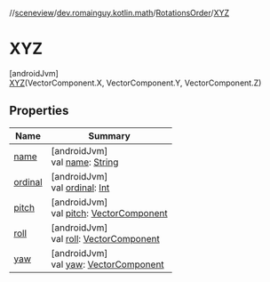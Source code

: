 //[sceneview](../../../../index.md)/[dev.romainguy.kotlin.math](../../index.md)/[RotationsOrder](../index.md)/[XYZ](index.md)

# XYZ

[androidJvm]\
[XYZ](index.md)(VectorComponent.X, VectorComponent.Y, VectorComponent.Z)

## Properties

| Name | Summary |
|---|---|
| [name](../../../io.github.sceneview.texture/-texture-loader/-texture-type/-c-o-l-o-r/index.md#-372974862%2FProperties%2F-1571379623) | [androidJvm]<br>val [name](../../../io.github.sceneview.texture/-texture-loader/-texture-type/-c-o-l-o-r/index.md#-372974862%2FProperties%2F-1571379623): [String](https://kotlinlang.org/api/latest/jvm/stdlib/kotlin/-string/index.html) |
| [ordinal](../../../io.github.sceneview.texture/-texture-loader/-texture-type/-c-o-l-o-r/index.md#-739389684%2FProperties%2F-1571379623) | [androidJvm]<br>val [ordinal](../../../io.github.sceneview.texture/-texture-loader/-texture-type/-c-o-l-o-r/index.md#-739389684%2FProperties%2F-1571379623): [Int](https://kotlinlang.org/api/latest/jvm/stdlib/kotlin/-int/index.html) |
| [pitch](../pitch.md) | [androidJvm]<br>val [pitch](../pitch.md): [VectorComponent](../../-vector-component/index.md) |
| [roll](../roll.md) | [androidJvm]<br>val [roll](../roll.md): [VectorComponent](../../-vector-component/index.md) |
| [yaw](../yaw.md) | [androidJvm]<br>val [yaw](../yaw.md): [VectorComponent](../../-vector-component/index.md) |
